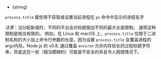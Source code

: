<!-- YAML
added: v0.1.104
-->

* {string}

`process.title` 属性用于获取或设置当前进程在 `ps` 命令中显示的进程名字

*注意*：当分配新值时，不同的平台会对标题施加不同的最大长度限制。 通常这种限制是相当有限的。 例如，在 Linux 和 macOS 上，`process.title` 仅限于二进制名称的大小加上命令行参数的长度，因为设置 `process.title` 会覆盖进程的argv内存。Node.js 的 v0.8, 通过覆盖 `environ` 允许内存较长的过程标题字符串，但是这在一些（相当模糊的）可能是不安全的并且令人困惑情况下。
